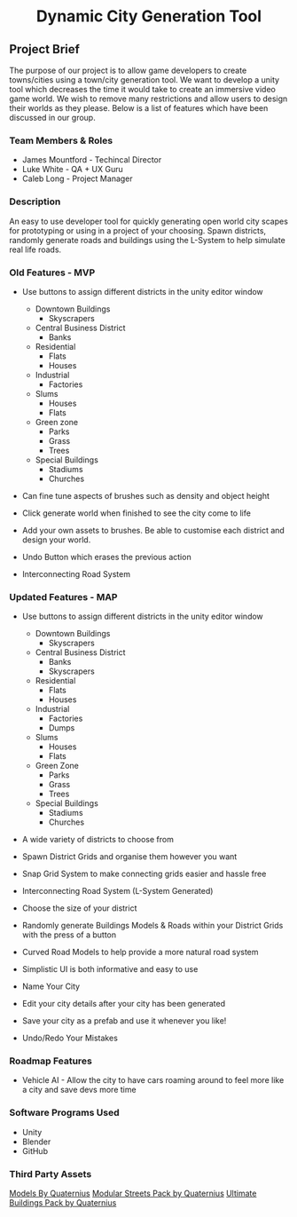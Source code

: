 # <p align="center"> Dynamic City Generation Tool </p>

## Project Brief
The purpose of our project is to allow game developers to create towns/cities using a town/city generation tool. We want to develop a unity tool which decreases the time it would take to create an immersive video game world. We wish to remove many restrictions and allow users to design their worlds as they please. Below is a list of features which have been discussed in our group. 

### Team Members & Roles 
 * James Mountford - Techincal Director
 * Luke White - QA + UX Guru
 * Caleb Long - Project Manager

### Description 
An easy to use developer tool for quickly generating open world city scapes for prototyping or using in a project of your choosing. Spawn districts, randomly generate roads and buildings using the L-System to help simulate real life roads. 

### Old Features - MVP 
* Use buttons to assign different districts in the unity editor window 
  * Downtown Buildings 
    * Skyscrapers 
  * Central Business District 
    * Banks 
  * Residential 
    * Flats 
    * Houses 
  * Industrial 
    * Factories 
  * Slums 
    * Houses 
    * Flats 
  * Green zone 
    * Parks
    * Grass 
    * Trees 
  * Special Buildings 
    * Stadiums 
    * Churches  
 
* Can fine tune aspects of brushes such as density and object height 
* Click generate world when finished to see the city come to life 
* Add your own assets to brushes. Be able to customise each district and design your world. 
* Undo Button which erases the previous action 
* Interconnecting Road System 

### Updated Features - MAP
* Use buttons to assign different districts in the unity editor window 
  * Downtown Buildings 
    * Skyscrapers 
  * Central Business District 
    * Banks 
    * Skyscrapers 
  * Residential 
    * Flats 
    * Houses 
  * Industrial 
    * Factories 
    * Dumps 
  * Slums 
    * Houses 
    * Flats 
  * Green Zone 
    * Parks 
    * Grass 
    * Trees 
  * Special Buildings 
    * Stadiums 
    * Churches

* A wide variety of districts to choose from 
* Spawn District Grids and organise them however you want 
* Snap Grid System to make connecting grids easier and hassle free 
* Interconnecting Road System (L-System Generated) 
* Choose the size of your district 
* Randomly generate Buildings Models & Roads within your District Grids with the press of a button 
* Curved Road Models to help provide a more natural road system 
* Simplistic UI is both informative and easy to use 
* Name Your City 
* Edit your city details after your city has been generated 
* Save your city as a prefab and use it whenever you like! 
* Undo/Redo Your Mistakes 

### Roadmap Features
* Vehicle AI - Allow the city to have cars roaming around to feel more like a city and save devs more time

### Software Programs Used
* Unity
* Blender
* GitHub

### Third Party Assets
[Models By Quaternius](https://quaternius.com/)
[Modular Streets Pack by Quaternius](https://quaternius.com/packs/modularstreets.html)
[Ultimate Buildings Pack by Quaternius](https://quaternius.com/packs/ultimatetexturedbuildings.html)
